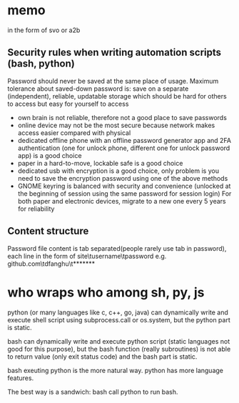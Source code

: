 # memo
in the form of svo or a2b

## Security rules when writing automation scripts (bash, python)
Password should never be saved at the same place of usage.
Maximum tolerance about saved-down password is: save on a separate (independent), reliable, updatable storage which should be hard for others to access but easy for yourself to access
- own brain is not reliable, therefore not a good place to save passwords
- online device may not be the most secure because network makes access easier compared with physical
- dedicated offline phone with an offline password generator app and 2FA authentication (one for unlock phone, different one for unlock password app) is a good choice
- paper in a hard-to-move, lockable safe is a good choice 
- dedicated usb with encryption is a good choice, only problem is you need to save the encryption password using one of the above methods
- GNOME keyring is balanced with security and convenience (unlocked at the beginning of session using the same password for session login)
For both paper and electronic devices, migrate to a new one every 5 years for reliability

## Content structure
Password file content is tab separated(people rarely use tab in password), each line in the form of site\tusername\tpassword
e.g. github.com\tdfanghu\t*******

# who wraps who among sh, py, js
python (or many languages like c, c++, go, java) can dynamically write and execute shell script using subprocess.call or os.system, but the python part is static.

bash can dynamically write and execute python script (static languages not good for this purpose), but the bash function (really subroutines) is not able to return value (only exit status code) and the bash part is static.

bash exeuting python is the more natural way.
python has more language features.

The best way is a sandwich: bash call python to run bash.






